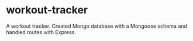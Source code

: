 # workout-tracker
 A workout tracker. Created Mongo database with a Mongoose schema and handled routes with Express.
